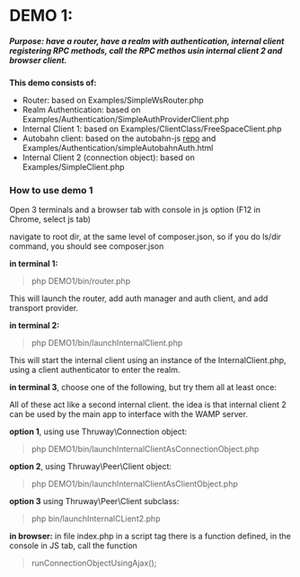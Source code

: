 # DEMO 1:

##### Purpose: have a router, have a realm with authentication, internal client registering RPC methods, call the RPC methos usin internal client 2 and browser client.

**This demo consists of:**

* Router: based on Examples/SimpleWsRouter.php
* Realm Authentication: based on Examples/Authentication/SimpleAuthProviderClient.php
* Internal Client 1: based on Examples/ClientClass/FreeSpaceClient.php
* Autobahn client: based on the autobahn-js [repo](https://github.com/crossbario/autobahn-js) and Examples/Authentication/simpleAutobahnAuth.html
* Internal Client 2 (connection object): based on Examples/SimpleClient.php


### How to use demo 1

Open 3 terminals and a browser tab with console in js option (F12 in Chrome, select js tab)

navigate to root dir, at the same level of composer.json,
so if you do ls/dir command, you should see composer.json

**in terminal 1:**

> php DEMO1/bin/router.php

This will launch the router, add auth manager and auth client, and add transport provider.


**in terminal 2:**

> php DEMO1/bin/launchInternalClient.php

This will start the internal client using an instance of the InternalClient.php, using a client authenticator to enter the realm.


**in terminal 3**, choose one of the following, but try them all at least once:

All of these act like a second internal client. the idea is that internal client 2 can be used by the main app to interface with the WAMP server.


**option 1**, using use Thruway\Connection object:

> php DEMO1/bin/launchInternalClientAsConnectionObject.php


**option 2**, using Thruway\Peer\Client object:

> php DEMO1/bin/launchInternalClientAsClientObject.php


**option 3** using Thruway\Peer\Client subclass:

> php bin/launchInternalCLient2.php

**in browser:** in file index.php in a script tag there is a function defined, in the console in JS tab, call the function
> runConnectionObjectUsingAjax();
